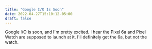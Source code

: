 ```yaml
---
title: "Google I/O Is Soon"
date: 2022-04-27T15:10:12-05:00
draft: false
---
```


Google I/O is soon, and I'm pretty excited. I hear the Pixel 6a and Pixel Watch are supposed to launch at it, I'll definitely get the 6a, but not the watch.
